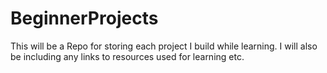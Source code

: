 # BeginnerProjects

This will be a Repo for storing each project I build while learning. I will also be including any links to resources used for learning etc.
